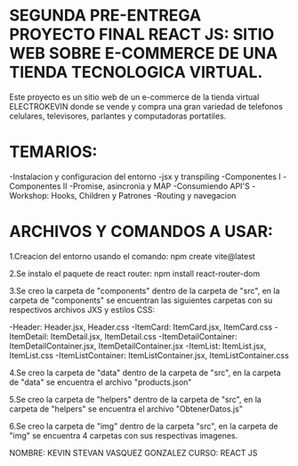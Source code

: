 # SEGUNDA PRE-ENTREGA PROYECTO FINAL REACT JS: SITIO WEB SOBRE E-COMMERCE DE UNA TIENDA TECNOLOGICA VIRTUAL.

Este proyecto es un sitio web de un e-commerce de la tienda virtual ELECTROKEVIN donde se vende y compra una gran variedad de telefonos celulares, televisores, parlantes y computadoras portatiles.

# TEMARIOS:

-Instalacion y configuracion del entorno
-jsx y transpiling
-Componentes I
-Componentes II
-Promise, asincronia y MAP
-Consumiendo API'S
-Workshop: Hooks, Children y Patrones
-Routing y navegacion

# ARCHIVOS Y COMANDOS A USAR:

1.Creacion del entorno usando el comando: npm create vite@latest

2.Se instalo el paquete de react router: npm install react-router-dom

3.Se creo la carpeta de "components" dentro de la carpeta de "src", en la carpeta de "components" se encuentran las siguientes carpetas con su respectivos archivos JXS y estilos CSS:

-Header: Header.jsx, Header.css
-ItemCard: ItemCard.jsx, ItemCard.css
-ItemDetail: ItemDetail.jsx, ItemDetail.css
-ItemDetailContainer: ItemDetailContainer.jsx, ItemDetailContainer.jsx
-ItemList: ItemList.jsx, ItemList.css
-ItemListContainer: ItemListContainer.jsx, ItemListContainer.css

4.Se creo la carpeta de "data" dentro de la carpeta de "src", en la carpeta de "data" se encuentra el archivo "products.json"

5.Se creo la carpeta de "helpers" dentro de la carpeta de "src", en la carpeta de "helpers" se encuentra el archivo "ObtenerDatos.js"

6.Se creo la carpeta de "img" dentro de la carpeta "src", en la carpeta de "img" se encuentra 4 carpetas con sus respectivas imagenes.

NOMBRE: KEVIN STEVAN VASQUEZ GONZALEZ
CURSO: REACT JS

